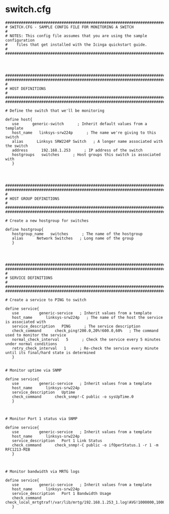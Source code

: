 switch.cfg
==========

    ###############################################################################
    # SWITCH.CFG - SAMPLE CONFIG FILE FOR MONITORING A SWITCH
    #
    # NOTES: This config file assumes that you are using the sample configuration
    #    files that get installed with the Icinga quickstart guide.
    #
    ###############################################################################




    ###############################################################################
    ###############################################################################
    #
    # HOST DEFINITIONS
    #
    ###############################################################################
    ###############################################################################

    # Define the switch that we'll be monitoring

    define host{
       use      generic-switch      ; Inherit default values from a template
       host_name   linksys-srw224p      ; The name we're giving to this switch
       alias      Linksys SRW224P Switch   ; A longer name associated with the switch
       address      192.168.1.253      ; IP address of the switch
       hostgroups   switches      ; Host groups this switch is associated with
       }




    ###############################################################################
    ###############################################################################
    #
    # HOST GROUP DEFINITIONS
    #
    ###############################################################################
    ###############################################################################

    # Create a new hostgroup for switches

    define hostgroup{
       hostgroup_name   switches      ; The name of the hostgroup
       alias      Network Switches   ; Long name of the group
       }




    ###############################################################################
    ###############################################################################
    #
    # SERVICE DEFINITIONS
    #
    ###############################################################################
    ###############################################################################

    # Create a service to PING to switch

    define service{
       use         generic-service   ; Inherit values from a template
       host_name      linksys-srw224p   ; The name of the host the service is associated with
       service_description   PING      ; The service description
       check_command      check_ping!200.0,20%!600.0,60%   ; The command used to monitor the service
       normal_check_interval   5      ; Check the service every 5 minutes under normal conditions
       retry_check_interval   1      ; Re-check the service every minute until its final/hard state is determined
       }


    # Monitor uptime via SNMP

    define service{
       use         generic-service   ; Inherit values from a template
       host_name      linksys-srw224p
       service_description   Uptime   
       check_command      check_snmp!-C public -o sysUpTime.0
       }



    # Monitor Port 1 status via SNMP

    define service{
       use         generic-service   ; Inherit values from a template
       host_name      linksys-srw224p
       service_description   Port 1 Link Status
       check_command      check_snmp!-C public -o ifOperStatus.1 -r 1 -m RFC1213-MIB
       }



    # Monitor bandwidth via MRTG logs

    define service{
       use         generic-service   ; Inherit values from a template
       host_name      linksys-srw224p
       service_description   Port 1 Bandwidth Usage
       check_command      check_local_mrtgtraf!/var/lib/mrtg/192.168.1.253_1.log!AVG!1000000,1000000!5000000,5000000!10
       }











